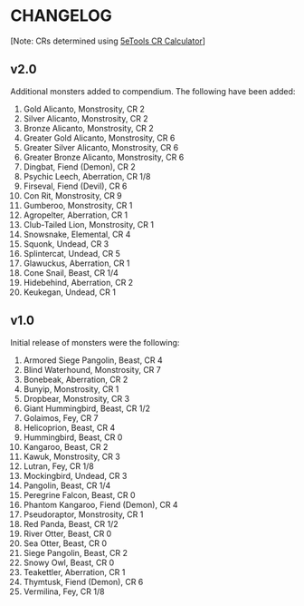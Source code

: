 # CHANGELOG
[Note: CRs determined using [5eTools CR Calculator](https://5e.tools/crcalculator.html)]

## v2.0
Additional monsters added to compendium. The following have been added:

1. Gold Alicanto, Monstrosity, CR 2
1. Silver Alicanto, Monstrosity, CR 2
1. Bronze Alicanto, Monstrosity, CR 2
1. Greater Gold Alicanto, Monstrosity, CR 6
1. Greater Silver Alicanto, Monstrosity, CR 6
1. Greater Bronze Alicanto, Monstrosity, CR 6
1. Dingbat, Fiend (Demon), CR 2
1. Psychic Leech, Aberration, CR 1/8
1. Firseval, Fiend (Devil), CR 6
1. Con Rit, Monstrosity, CR 9
1. Gumberoo, Monstrosity, CR 1
1. Agropelter, Aberration, CR 1
1. Club-Tailed Lion, Monstrosity, CR 1
1. Snowsnake, Elemental, CR 4
1. Squonk, Undead, CR 3
1. Splintercat, Undead, CR 5
1. Glawuckus, Aberration, CR 1
1. Cone Snail, Beast, CR 1/4
1. Hidebehind, Aberration, CR 2
1. Keukegan, Undead, CR 1

## v1.0
Initial release of monsters were the following:

1. Armored Siege Pangolin, Beast, CR 4
1. Blind Waterhound, Monstrosity, CR 7
1. Bonebeak, Aberration, CR 2
1. Bunyip, Monstrosity, CR 1
1. Dropbear, Monstrosity, CR 3
1. Giant Hummingbird, Beast, CR 1/2
1. Golaimos, Fey, CR 7
1. Helicoprion, Beast, CR 4
1. Hummingbird, Beast, CR 0
1. Kangaroo, Beast, CR 2
1. Kawuk, Monstrosity, CR 3
1. Lutran, Fey, CR 1/8
1. Mockingbird, Undead, CR 3
1. Pangolin, Beast, CR 1/4
1. Peregrine Falcon, Beast, CR 0
1. Phantom Kangaroo, Fiend (Demon), CR 4
1. Pseudoraptor, Monstrosity, CR 1
1. Red Panda, Beast, CR 1/2
1. River Otter, Beast, CR 0
1. Sea Otter, Beast, CR 0
1. Siege Pangolin, Beast, CR 2
1. Snowy Owl, Beast, CR 0
1. Teakettler, Aberration, CR 1
1. Thymtusk, Fiend (Demon), CR 6
1. Vermilina, Fey, CR 1/8
